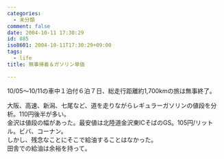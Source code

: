 ```yaml
---
categories:
  - 未分類
comment: false
date: 2004-10-11 17:30:29
id: 885
iso8601: 2004-10-11T17:30:29+09:00
tags:
  - life
title: 無事帰着＆ガソリン単価

---
```


<div class="entry-body">
  <p>10/05〜10/11の車中１泊付６泊７日、総走行距離約1,700kmの旅は無事終了。</p>

  <p>大阪、高速、新潟、七尾など、道を走りながらレギュラーガソリンの値段を分析。110円後半が多い。<br />
    金沢は値段の幅があった。最安値は北陸道金沢東ICそばのGS。105円/リットル。ビバ、コーナン。<br />
    しかし、残念なことにそこで給油することはなかった。<br />
    田舎での給油は余裕を持って。</p>
</div>
